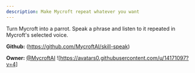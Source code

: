```yaml
---
description: Make Mycroft repeat whatever you want
---
```

Turn Mycroft into a parrot.  Speak a phrase and listen to it repeated in Mycroft's selected voice.

**Github:** (https://github.com/MycroftAI/skill-speak)

**Owner:** [@MycroftAI](https://github.com/MycroftAI) ![https://avatars0.githubusercontent.com/u/14171097?v=4]

